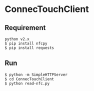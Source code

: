 # ConnecTouchClient
## Requirement
  `python v2.x`  
  `$ pip install nfcpy`  
  `$ pip install requests`
## Run
  ```
  $ python -m SimpleHTTPServer  
  $ cd ConnecTouchClient   
  $ python read-nfc.py
  ```
